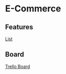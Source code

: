 # E-Commerce

## Features

[List](https://github.com/prashantnirgun/quasar-shop/blob/master/README.md)

## Board

[Trello Board](https://github.com/prashantnirgun/quasar-shop/projects/1)
